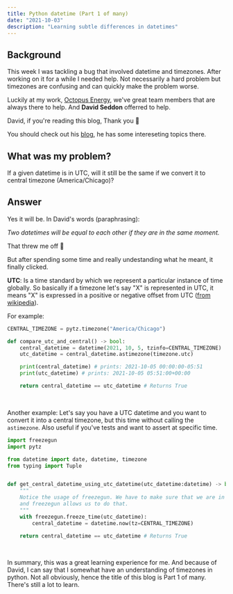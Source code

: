 ```yaml
---
title: Python datetime (Part 1 of many)
date: "2021-10-03"
description: "Learning subtle differences in datetimes"
---
```


## Background

This week I was tackling a bug that involved datetime and timezones. After working on it for a while I needed help. Not necessarily a hard problem but timezones are confusing and can quickly make the problem worse.

Luckily at my work, [Octopus Energy](https://www.octopusenergy.com), we've great team members that are always there to help. And **David Seddon** offerred to help.

David, if you're reading this blog, Thank you 🙏

You should check out his [blog](https://seddonym.me/), he has some intereseting topics there.

## What was my problem?

If a given datetime is in UTC, will it still be the same if we convert it to central timezone (America/Chicago)?

## Answer

Yes it will be. In David's words (paraphrasing):

_Two datetimes will be equal to each other if they are in the same moment._

That threw me off 🤯

But after spending some time and really undestanding what he meant, it finally clicked.

**UTC**: Is a time standard by which we represent a particular instance of time globally. So basically if a timezone let's say "X" is represented in UTC, it means "X" is expressed in a positive or negative offset from UTC ([from wikipedia](https://en.wikipedia.org/wiki/Coordinated_Universal_Time)).

For example:

```python
CENTRAL_TIMEZONE = pytz.timezone("America/Chicago")

def compare_utc_and_central() -> bool:
    central_datetime = datetime(2021, 10, 5, tzinfo=CENTRAL_TIMEZONE)
    utc_datetime = central_datetime.astimezone(timezone.utc)

    print(central_datetime) # prints: 2021-10-05 00:00:00-05:51
    print(utc_datetime) # prints: 2021-10-05 05:51:00+00:00

    return central_datetime == utc_datetime # Returns True
```

<br/>

Another example: Let's say you have a UTC datetime and you want to convert it into a central timezone, but this time without calling the `astimezone`. Also useful if you've tests and want to
assert at specific time.

```python
import freezegun
import pytz

from datetime import date, datetime, timezone
from typing import Tuple


def get_central_datetime_using_utc_datetime(utc_datetime:datetime) -> bool:
    """
    Notice the usage of freezegun. We have to make sure that we are in the same moment
    and freezegun allows us to do that.
    """
    with freezegun.freeze_time(utc_datetime):
        central_datetime = datetime.now(tz=CENTRAL_TIMEZONE)

    return central_datetime == utc_datetime # Returns True
```

<br/>

In summary, this was a great learning experience for me. And because of David, I can say that I somewhat have an understanding of timezones in python. Not all obviously, hence the title of this blog is Part 1 of many. There's still a lot to learn.

<br/>
